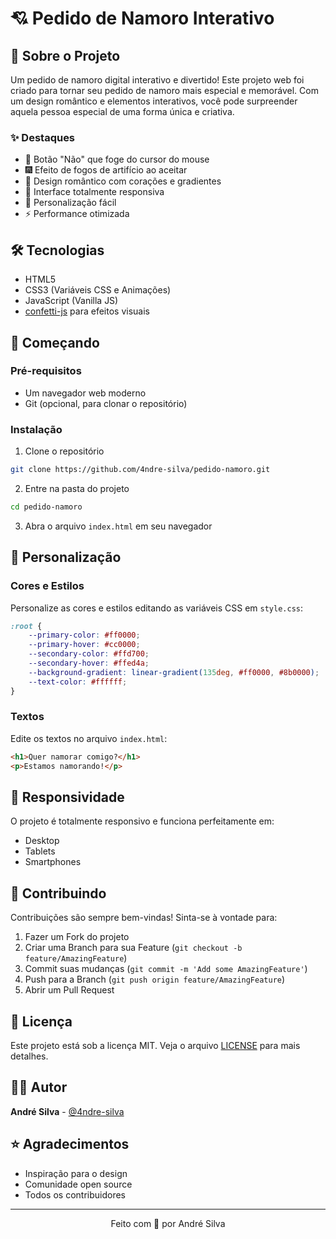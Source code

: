 # 💘 Pedido de Namoro Interativo

## 🌟 Sobre o Projeto

Um pedido de namoro digital interativo e divertido! Este projeto web foi criado para tornar seu pedido de namoro mais especial e memorável. Com um design romântico e elementos interativos, você pode surpreender aquela pessoa especial de uma forma única e criativa.

### ✨ Destaques

- 🎯 Botão "Não" que foge do cursor do mouse
- 🎆 Efeito de fogos de artifício ao aceitar
- 💝 Design romântico com corações e gradientes
- 📱 Interface totalmente responsiva
- 🎨 Personalização fácil
- ⚡ Performance otimizada

## 🛠️ Tecnologias

- HTML5
- CSS3 (Variáveis CSS e Animações)
- JavaScript (Vanilla JS)
- [confetti-js](https://github.com/mathusummut/confetti.js) para efeitos visuais

## 🚀 Começando

### Pré-requisitos

- Um navegador web moderno
- Git (opcional, para clonar o repositório)

### Instalação

1. Clone o repositório
```bash
git clone https://github.com/4ndre-silva/pedido-namoro.git
```

2. Entre na pasta do projeto
```bash
cd pedido-namoro
```

3. Abra o arquivo `index.html` em seu navegador

## 🎨 Personalização

### Cores e Estilos

Personalize as cores e estilos editando as variáveis CSS em `style.css`:

```css
:root {
    --primary-color: #ff0000;
    --primary-hover: #cc0000;
    --secondary-color: #ffd700;
    --secondary-hover: #ffed4a;
    --background-gradient: linear-gradient(135deg, #ff0000, #8b0000);
    --text-color: #ffffff;
}
```
### Textos

Edite os textos no arquivo `index.html`:

```html
<h1>Quer namorar comigo?</h1>
<p>Estamos namorando!</p>
```

## 📱 Responsividade

O projeto é totalmente responsivo e funciona perfeitamente em:
- Desktop
- Tablets
- Smartphones

## 🤝 Contribuindo

Contribuições são sempre bem-vindas! Sinta-se à vontade para:

1. Fazer um Fork do projeto
2. Criar uma Branch para sua Feature (`git checkout -b feature/AmazingFeature`)
3. Commit suas mudanças (`git commit -m 'Add some AmazingFeature'`)
4. Push para a Branch (`git push origin feature/AmazingFeature`)
5. Abrir um Pull Request

## 📝 Licença

Este projeto está sob a licença MIT. Veja o arquivo [LICENSE](LICENSE) para mais detalhes.

## 👨‍💻 Autor

**André Silva** - [@4ndre-silva](https://github.com/4ndre-silva)

## ⭐ Agradecimentos

- Inspiração para o design
- Comunidade open source
- Todos os contribuidores

---

<div align="center">
  Feito com 💖 por André Silva
</div> 
